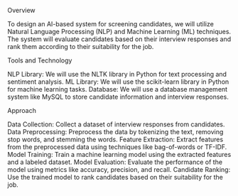 Overview



To design an AI-based system for screening candidates, we will utilize Natural Language Processing (NLP) and Machine Learning (ML) techniques. The system will evaluate candidates based on their interview responses and rank them according to their suitability for the job.

Tools and Technology



NLP Library: We will use the NLTK library in Python for text processing and sentiment analysis.
ML Library: We will use the scikit-learn library in Python for machine learning tasks.
Database: We will use a database management system like MySQL to store candidate information and interview responses.


Approach



Data Collection: Collect a dataset of interview responses from candidates.
Data Preprocessing: Preprocess the data by tokenizing the text, removing stop words, and stemming the words.
Feature Extraction: Extract features from the preprocessed data using techniques like bag-of-words or TF-IDF.
Model Training: Train a machine learning model using the extracted features and a labeled dataset.
Model Evaluation: Evaluate the performance of the model using metrics like accuracy, precision, and recall.
Candidate Ranking: Use the trained model to rank candidates based on their suitability for the job.

